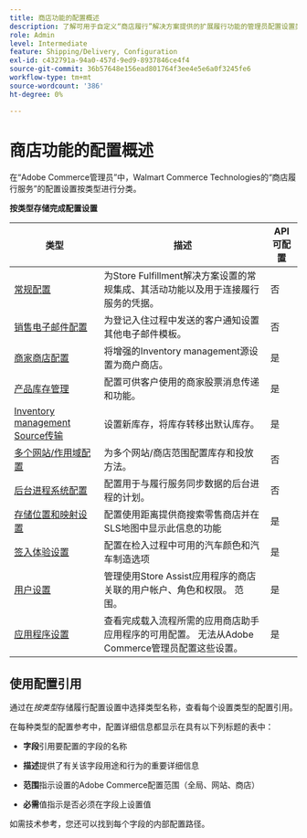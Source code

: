 ```yaml
---
title: 商店功能的配置概述
description: 了解可用于自定义“商店履行”解决方案提供的扩展履行功能的管理员配置设置类型，以及指向完成配置说明的链接。
role: Admin
level: Intermediate
feature: Shipping/Delivery, Configuration
exl-id: c432791a-94a0-457d-9ed9-8937846ce4f4
source-git-commit: 36b57648e156ead801764f3ee4e5e6a0f3245fe6
workflow-type: tm+mt
source-wordcount: '386'
ht-degree: 0%

---
```


# 商店功能的配置概述

在“Adobe Commerce管理员”中，Walmart Commerce Technologies的“商店履行服务”的配置设置按类型进行分类。

**按类型存储完成配置设置**

| **类型** | **描述** | **API可配置** |
|--------------------------------------------------------------------------|--------------------------------------------------------------------------------------------------------------------------------------------------------------------------|----------------------|
| [常规配置](enable-general.md) | 为Store Fulfillment解决方案设置的常规集成、其活动功能以及用于连接履行服务的凭据。 | 否 |
| [销售电子邮件配置](sales-emails.md) | 为登记入住过程中发送的客户通知设置其他电子邮件模板。 | 否 |
| [商家商店配置](merchant-store-configuration.md) | 将增强的Inventory management源设置为商户商店。 | 是 |
| [产品库存管理](product-stock.md) | 配置可供客户使用的商家股票消息传递和功能。 | 是 |
| [Inventory management Source传输](inventory-stock-transfer.md) | 设置新库存，将库存转移出默认库存。 | 是 |
| [多个网站/作用域配置](multi-site-and-scope-config.md) | 为多个网站/商店范围配置库存和投放方法。 | 否 |
| [后台进程系统配置](background-processes.md) | 配置用于与履行服务同步数据的后台进程的计划。 | 否 |
| [存储位置和映射设置](store-location-map-provider-setup.md) | 配置使用距离提供商搜索零售商店并在SLS地图中显示此信息的功能 | 是 |
| [签入体验设置](check-in-experience-setup.md) | 配置在检入过程中可用的汽车颜色和汽车制造选项 | 是 |
| [用户设置](user-setup.md) | 管理使用Store Assist应用程序的商店关联的用户帐户、角色和权限。 范围。 | 是 |
| [应用程序设置](app-setup.md) | 查看完成载入流程所需的应用商店助手应用程序的可用配置。 无法从Adobe Commerce管理员配置这些设置。 | 是 |

## 使用配置引用

通过在&#x200B;_按类型_&#x200B;存储履行配置设置中选择类型名称，查看每个设置类型的配置引用。

在每种类型的配置参考中，配置详细信息都显示在具有以下列标题的表中：

- **字段**&#x200B;引用要配置的字段的名称

- **描述**&#x200B;提供了有关该字段用途和行为的重要详细信息

- **范围**&#x200B;指示设置的Adobe Commerce配置范围（全局、网站、商店）

- **必需**&#x200B;值指示是否必须在字段上设置值

如需技术参考，您还可以找到每个字段的内部配置路径。
